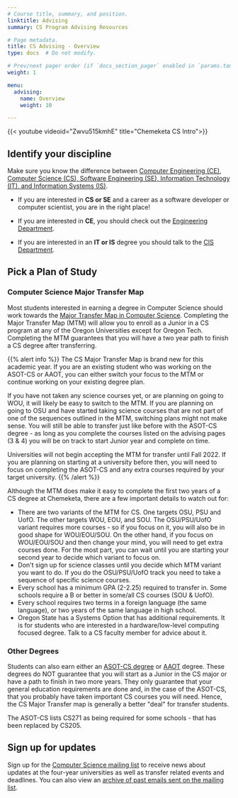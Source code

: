 ```yaml
---
# Course title, summary, and position.
linktitle: Advising
summary: CS Program Advising Resources

# Page metadata.
title: CS Advising - Overview
type: docs  # Do not modify.

# Prev/next pager order (if `docs_section_pager` enabled in `params.toml`)
weight: 1

menu:
  advising:
    name: Overview
    weight: 10

---
```


<div class="d-flex justify-content-center mt-4">
{{< youtube videoid="Zwvu515kmhE" title="Chemeketa CS Intro">}}
</div>

## Identify your discipline

Make sure you know the difference between [Computer Engineering (CE), Computer Science (CS),
Software Engineering (SE), Information Technology (IT), and Information Systems (IS)](http://computerscience.chemeketa.edu/cs160Reader/ComputingFields/index.html).

* If you are interested in **CS or SE** and a career as a software developer or computer scientist,
    you are in the right place!

* If you are interested in **CE**,
    you should check out the [Engineering Department](https://www.chemeketa.edu/programs-classes/program-finder/engineering/).

* If you are interested in an **IT or IS** degree you should talk to the
[CIS Department](https://www.chemeketa.edu/programs-classes/program-finder/computer-information-systems/).

## Pick a Plan of Study

### Computer Science Major Transfer Map

Most students interested in earning a degree in Computer Science should work towards
the [Major Transfer Map in Computer Science](https://www.oregon.gov/highered/policy-collaboration/Documents/Transfer-Credit/2998/Statewide%20Articulation%20Agreement,%20Major%20Transfer%20Map%20in%20Computer%20Science.pdf).
Completing the Major Transfer Map (MTM) will allow you to enroll as a Junior in a CS program at
any of the Oregon Universities except for Oregon Tech. Completing the MTM guarantees that
you will have a two year path to finish a CS degree after transferring.

{{% alert info %}}
The CS Major Transfer Map is brand new for this academic year. If you are an existing student
who was  working on the ASOT-CS or AAOT, you can either switch your focus to the MTM or
continue working on your existing degree plan.

If you have not taken any science courses yet, or are planning on going to WOU, it will
likely be easy to switch to the MTM. If you are planning on going to OSU and have started
taking science courses that are not part of one of the sequences outlined in the MTM, switching
plans might not make sense. You will still be able to transfer just like before with the
ASOT-CS degree - as long as you complete the courses listed on the advising pages (3 & 4)
you will be on track to start Junior year and complete on time.

Universities will not begin accepting the MTM for transfer until Fall 2022. If you are
planning on starting at a university before then, you will need to focus on
completing the ASOT-CS and any extra courses required by your target university.
{{% /alert %}}

Although the MTM does make it easy to complete the first two years of a CS degree at Chemeketa,
there are a few important details to watch out for:

* There are two variants of the MTM for CS. One targets OSU, PSU and UofO.
    The other targets WOU, EOU, and SOU. The OSU/PSU/UofO variant requires more
    courses - so if you focus on it, you will also be in good shape for WOU/EOU/SOU.
    On the other hand, if you focus on WOU/EOU/SOU and then change your mind, you will
    need to get extra courses done. For the most part, you can wait until you are starting
    your second year to decide which variant to focus on.
* Don't sign up for science classes until you decide which MTM variant you want to do. If
    you do the OSU/PSU/UofO track you need to take a sequence of specific science courses.
* Every school has a minimum GPA (2-2.25) required to transfer in. Some schools require a B
    or better in some/all CS courses (SOU & UofO).
* Every school requires two terms in a foreign language (the same language), or two years
    of the same language in high school.
* Oregon State has a Systems Option that has additional requirements. It is for students
    who are interested in a hardware/low-level computing focused degree. Talk to a CS
    faculty member for advice about it.

### Other Degrees

Students can also earn either an [ASOT-CS degree](https://www.chemeketa.edu/media/content-assets/documents/pdf/degrees/ASOT---CS-Degree-Requirements-and-Advising-Guide.pdf)
or [AAOT](https://www.chemeketa.edu/programs-classes/degrees/) degree. These degrees do NOT guarantee
that you will start as a Junior in the CS major or have a path to finish in two more years.
They only guarantee that your general education requirements are done and, in the case
of the ASOT-CS, that you probably have taken important CS courses you will need.
Hence, the CS Major Transfer map is generally a better "deal" for transfer students.

The ASOT-CS lists CS271 as being required for some schools - that  has been replaced by CS205.

## Sign up for updates

Sign up for the [Computer Science mailing list](http://eepurl.com/bhlDT1) to receive news about
updates at the four-year universities as well as transfer related events and deadlines. You can
also view an [archive of past emails sent on the mailing list](https://us10.campaign-archive.com/home/?u=80c5b042ad9fa8e70edde9296&id=bd7a5c549c).
